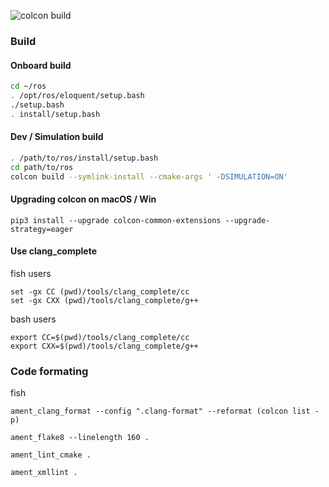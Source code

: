 ![colcon build](https://github.com/3wnbr1/ros/workflows/colcon%20build/badge.svg?branch=master)

### Build

#### Onboard build

```bash
cd ~/ros
. /opt/ros/eloquent/setup.bash
./setup.bash
. install/setup.bash
```

#### Dev / Simulation build

```bash
. /path/to/ros/install/setup.bash
cd path/to/ros
colcon build --symlink-install --cmake-args ' -DSIMULATION=ON'
```

#### Upgrading colcon on macOS / Win

```
pip3 install --upgrade colcon-common-extensions --upgrade-strategy=eager
```

#### Use clang_complete

fish users
```
set -gx CC (pwd)/tools/clang_complete/cc
set -gx CXX (pwd)/tools/clang_complete/g++
```

bash users
```
export CC=$(pwd)/tools/clang_complete/cc
export CXX=$(pwd)/tools/clang_complete/g++
```


### Code formating

fish
```
ament_clang_format --config ".clang-format" --reformat (colcon list -p)

ament_flake8 --linelength 160 .

ament_lint_cmake .

ament_xmllint .
```
